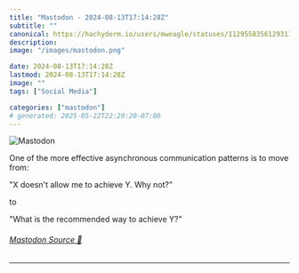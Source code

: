 ```yaml
---
title: "Mastodon - 2024-08-13T17:14:28Z"
subtitle: ""
canonical: https://hachyderm.io/users/mweagle/statuses/112955835612931147
description:
image: "/images/mastodon.png"

date: 2024-08-13T17:14:28Z
lastmod: 2024-08-13T17:14:28Z
image: ""
tags: ["Social Media"]

categories: ["mastodon"]
# generated: 2025-05-22T22:29:20-07:00
---
```

![Mastodon](/images/mastodon.png)

<p>One of the more effective asynchronous communication patterns is to move from:</p><p>&quot;X doesn&#39;t allow me to achieve Y. Why not?”</p><p>to</p><p>&quot;What is the recommended way to achieve Y?&quot;</p>


###### [Mastodon Source 🐘](https://hachyderm.io/@mweagle/112955835612931147)

___

